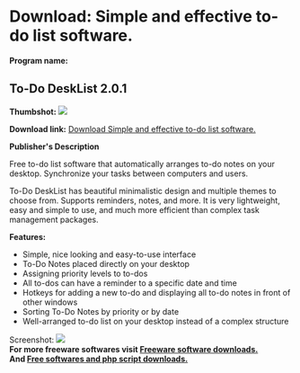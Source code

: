 # Download: Simple and effective to-do list software.

**Program name:**

## To-Do DeskList 2.0.1

  
**Thumbshot:** ![](http://www.freewarefiles.com/screenshot/tododsklist_md.jpg)   
  
**Download link:** [Download Simple and effective to-do list software.](http://freesoftwares.boysofts.com/To-Do-DeskList_program_64586.html)  
  


**Publisher's Description**  
  


Free to-do list software that automatically arranges to-do notes on your desktop. Synchronize your tasks between computers and users. 

To-Do DeskList has beautiful minimalistic design and multiple themes to choose from. Supports reminders, notes, and more. It is very lightweight, easy and simple to use, and much more efficient than complex task management packages.

**Features:**

  * Simple, nice looking and easy-to-use interface 
  * To-Do Notes placed directly on your desktop 
  * Assigning priority levels to to-dos 
  * All to-dos can have a reminder to a specific date and time 
  * Hotkeys for adding a new to-do and displaying all to-do notes in front of other windows 
  * Sorting To-Do Notes by priority or by date 
  * Well-arranged to-do list on your desktop instead of a complex structure 

  
  
Screenshot: ![](http://www.freewarefiles.com/screenshot/tododsklist.jpg)   
**For more freeware softwares visit [Freeware software downloads.](http://freesoftwares.boysofts.com/)**   
**And [Free softwares and php script downloads.](http://www.boysofts.com/)**

